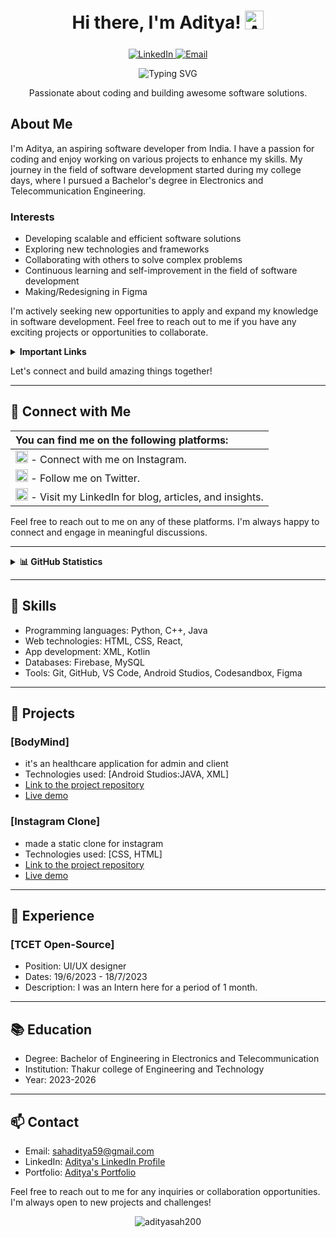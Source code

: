 <h1 align="center">Hi there, I'm Aditya! <img src="https://raw.githubusercontent.com/MartinHeinz/MartinHeinz/master/wave.gif" alt="Animated Emoji" style="width: 30px; vertical-align: middle; padding-bottom: 12px;"></h1>

<p align="center">
  <a href="https://www.linkedin.com/in/aditya-sah-a302ab22b" target="_blank">
    <img src="https://img.shields.io/badge/-LinkedIn-blue?style=flat&logo=linkedin&logoColor=white" alt="LinkedIn">
  </a>
  <a href="sahaditya59@gmail.com" target="_blank">
    <img src="https://img.shields.io/badge/-Email-D14836?style=flat&logo=gmail&logoColor=white" alt="Email">
  </a>
</p>

<p align="center">
  <img src="https://readme-typing-svg.demolab.com?font=Ysabeau+SC&pause=1000&color=F70000&center=true&width=435&lines=Hey+there!+I+am+Aditya+;I'm+an+aspiring+software+developer+from+India" alt="Typing SVG">
</p>

<p align="center">Passionate about coding and building awesome software solutions.</p>


## About Me

I'm Aditya, an aspiring software developer from India. I have a passion for coding and enjoy working on various projects to enhance my skills. My journey in the field of software development started during my college days, where I pursued a Bachelor's degree in Electronics and Telecommunication Engineering.

### Interests

- Developing scalable and efficient software solutions
- Exploring new technologies and frameworks
- Collaborating with others to solve complex problems
- Continuous learning and self-improvement in the field of software development
- Making/Redesigning in Figma

I'm actively seeking new opportunities to apply and expand my knowledge in software development. Feel free to reach out to me if you have any exciting projects or opportunities to collaborate.

<details>
<summary><strong>Important Links</strong></summary>

- [GitHub](https://github.com/Adityasah2004) - Check out my GitHub profile.
- [Portfolio](https://adityasah2004.github.io) - Explore my portfolio website.
- [LinkedIn](https://www.linkedin.com/in/aditya-sah-a302ab22b) - Connect with me on LinkedIn.
- [Resume](https://drive.google.com/file/d/1fOXgd-dkt5k9ACWh-o7pMYQ7i4h5qbbw/view?usp=drivesdk) - View my resume.

</details>

Let's connect and build amazing things together!

---
## 🤝 Connect with Me

|You can find me on the following platforms:|
| :----------------------------------------------|
| [<img src="https://upload.wikimedia.org/wikipedia/commons/thumb/5/58/Instagram-Icon.png/769px-Instagram-Icon.png" width="20px" height="20px" alt="Instagram">](https://instagram.com/adityasah._?igshid=MzNlNGNkZWQ4Mg==) - Connect with me on Instagram. |
| [<img src="https://png.pngtree.com/png-vector/20221018/ourmid/pngtree-twitter-social-media-round-icon-png-image_6315985.png" width="20px" height="20px" alt="Twitter">](https://twitter.com/_Adityasah?t=2HFex72j-e-xWe7rjEo7Yw&s=08) - Follow me on Twitter. |
| [<img src=https://upload.wikimedia.org/wikipedia/commons/thumb/8/81/LinkedIn_icon.svg/768px-LinkedIn_icon.svg.png width="20px" height="20px" alt="Blog">](https://www.linkedin.com/in/aditya-sah-a302ab22b) - Visit my LinkedIn for blog, articles, and insights. |


Feel free to reach out to me on any of these platforms. I'm always happy to connect and engage in meaningful discussions.

---

<details>
<summary><strong>📊 GitHub Statistics</strong></summary>

<div style="display: flex; justify-content: space-between;">
    <img src="https://github-readme-stats.vercel.app/api?username=Adityasah2004&show_icons=true&theme=radical" alt="Aditya's GitHub stats" style="width: 50%;">
    <img src="https://github-readme-stats.vercel.app/api/top-langs/?username=Adityasah2004&layout=donut&theme=radical" alt="Top Langs" style="width: 45%;">
</div>

</details>


---

## 🚀 Skills

- Programming languages: Python, C++, Java
- Web technologies: HTML, CSS, React, 
- App development: XML, Kotlin
- Databases: Firebase, MySQL
- Tools: Git, GitHub, VS Code, Android Studios, Codesandbox, Figma

---

## 🔭 Projects

### [BodyMind]

- it's an healthcare application for admin and client
- Technologies used: [Android Studios:JAVA, XML]
- [Link to the project repository](https://github.com/Adityasah2004/BodyMind)
- [Live demo ](https://drive.google.com/file/d/1OcAhjl9fg9oh-Ipwj4SJTYDbkZ_fMzOx/view?usp=drivesdk)

### [Instagram Clone]

- made a static clone for instagram
- Technologies used: [CSS, HTML]
- [Link to the project repository](https://github.com/Adityasah2004/Instagram-Clone)
- [Live demo ](https://v68l9t.csb.app)

---

## 🌱 Experience

### [TCET Open-Source]

- Position: UI/UX designer
- Dates: 19/6/2023 - 18/7/2023
- Description: I was an Intern here for a period of 1 month.

---

## 📚 Education

- Degree: Bachelor of Engineering in Electronics and Telecommunication
- Institution: Thakur college of Engineering and Technology
- Year: 2023-2026

---

## 📫 Contact

- Email: sahaditya59@gmail.com
- LinkedIn: [Aditya's LinkedIn Profile](https://www.linkedin.com/in/aditya-sah-a302ab22b)
- Portfolio: [Aditya's Portfolio](https://adityasah2004.github.io)

Feel free to reach out to me for any inquiries or collaboration opportunities. I'm always open to new projects and challenges!

<p align="center">
  <img src="https://komarev.com/ghpvc/?username=Adityasah2004&label=Profile%20views&color=ff00ff&style=plastic" alt="adityasah200" />
</p>



